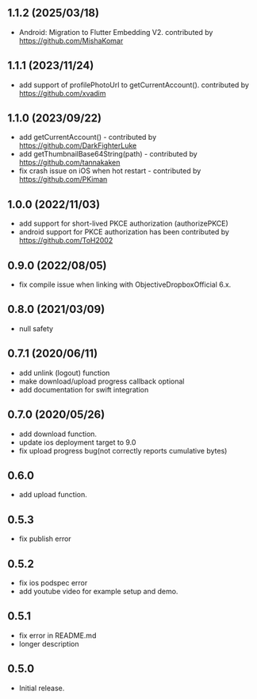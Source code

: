 ## 1.1.2 (2025/03/18)
* Android: Migration to Flutter Embedding V2. contributed by https://github.com/MishaKomar

## 1.1.1  (2023/11/24)
* add support of profilePhotoUrl to getCurrentAccount(). contributed by https://github.com/xvadim

## 1.1.0  (2023/09/22)
* add getCurrentAccount() - contributed by https://github.com/DarkFighterLuke
* add getThumbnailBase64String(path) - contributed by https://github.com/tannakaken
* fix crash issue on iOS when hot restart - contributed by https://github.com/PKiman

## 1.0.0  (2022/11/03)

* add support for short-lived PKCE authorization (authorizePKCE)
* android support for PKCE authorization has been contributed by https://github.com/ToH2002

## 0.9.0  (2022/08/05)

* fix compile issue when linking with ObjectiveDropboxOfficial 6.x.

## 0.8.0  (2021/03/09)

* null safety

## 0.7.1  (2020/06/11)

* add unlink (logout) function
* make download/upload progress callback optional
* add documentation for swift integration

## 0.7.0  (2020/05/26)

* add download function.
* update ios deployment target to 9.0
* fix upload progress bug(not correctly reports cumulative bytes)

## 0.6.0

* add upload function.

## 0.5.3

* fix publish error

## 0.5.2

* fix ios podspec error
* add youtube video for example setup and demo.


## 0.5.1

* fix error in README.md
* longer description


## 0.5.0

* Initial release.
